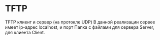 # TFTP
TFTP клиент и сервер (на протокле UDP)
В данной реализации сервее имеет ip-адрес localhost, и порт 
Папка с файлами для сервера Server, для клиента Client.
